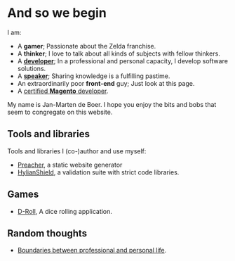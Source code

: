 # And so we begin

I am:

* A **gamer**; Passionate about the Zelda franchise.
* A **thinker**; I love to talk about all kinds of subjects with fellow thinkers.
* A [**developer**](https://github.com/johmanx10); In a professional and personal capacity, I develop software solutions.
* A [**speaker**](https://www.meetup.com/GroningenPHP/events/231992564/); Sharing knowledge is a fulfilling pastime.
* An extraordinarily poor **front-end** guy; Just look at this page.
* A [certified **Magento** developer](https://u.magento.com/certification/directory/dev/2203536/).

My name is Jan-Marten de Boer. I hope you enjoy the bits and bobs that seem to
congregate on this website.

## Tools and libraries

Tools and libraries I (co-)author and use myself:

* [Preacher](tools/preacher.html), a static website generator
* [HylianShield](tools/hylianshield.html), a validation suite with strict code libraries.

## Games

* [D-Roll](games/d-roll.html), A dice rolling application.

## Random thoughts

* [Boundaries between professional and personal life](random/boundaries.html).
